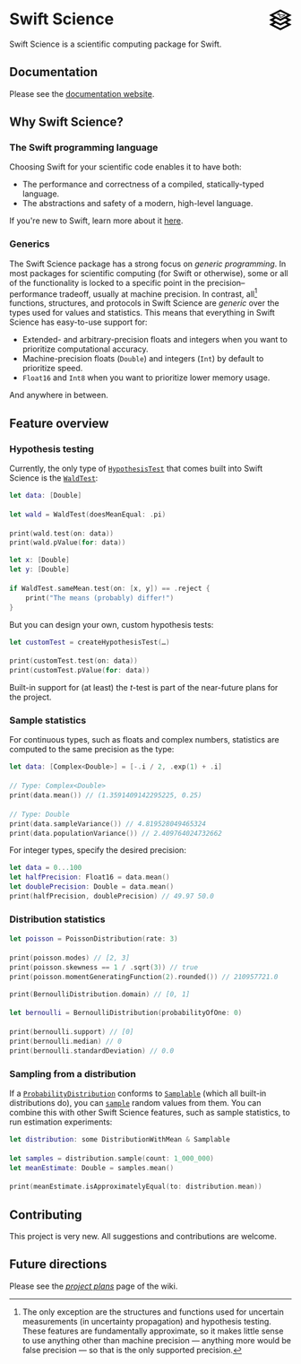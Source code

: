 # Swift Science <img src="Resources/swift-science-icon.svg" width="40" style="float: right">
Swift Science is a scientific computing package for Swift.

## Documentation
Please see the [documentation website](https://lucca-mito.github.io/swift-science/documentation/science).

## Why Swift Science?
### The Swift programming language
Choosing Swift for your scientific code enables it to have both:
- The performance and correctness of a compiled, statically-typed language.
- The abstractions and safety of a modern, high-level language.

If you're new to Swift, learn more about it [here](https://www.swift.org/about). 

### Generics
The Swift Science package has a strong focus on *generic programming*. In most 
packages for scientific computing (for Swift or otherwise), some or all of the functionality is 
locked to a specific point in the precision–performance tradeoff, usually at machine precision. In 
contrast, all[^1] functions, structures, and protocols in Swift Science are *generic* over the types 
used for values and statistics. This means that everything in Swift Science has easy-to-use support 
for:
- Extended- and arbitrary-precision floats and integers when you want to prioritize computational accuracy.
- Machine-precision floats (`Double`) and integers (`Int`) by default to prioritize speed.
- `Float16` and `Int8` when you want to prioritize lower memory usage.

And anywhere in between.

[^1]: The only exception are the structures and functions used for uncertain measurements (in 
uncertainty propagation) and hypothesis testing. These features are fundamentally approximate, so it 
makes little sense to use anything other than machine precision — anything more would be false 
precision — so that is the only supported precision.

## Feature overview
### Hypothesis testing
Currently, the only type of [`HypothesisTest`](https://lucca-mito.github.io/swift-science/documentation/science/hypothesistest) that comes built into Swift Science is the [`WaldTest`](https://lucca-mito.github.io/swift-science/documentation/science/waldtest):

```swift
let data: [Double]

let wald = WaldTest(doesMeanEqual: .pi)

print(wald.test(on: data))
print(wald.pValue(for: data))
```

```swift
let x: [Double]
let y: [Double]

if WaldTest.sameMean.test(on: [x, y]) == .reject {
    print("The means (probably) differ!")
}
```

But you can design your own, custom hypothesis tests:
```swift
let customTest = createHypothesisTest(…)

print(customTest.test(on: data))
print(customTest.pValue(for: data))
```

Built-in support for (at least) the *t*-test is part of the near-future plans for the project.

### Sample statistics
For continuous types, such as floats and complex numbers, statistics are computed to the same precision as the type:
```swift
let data: [Complex<Double>] = [-.i / 2, .exp(1) + .i]

// Type: Complex<Double>
print(data.mean()) // (1.3591409142295225, 0.25)

// Type: Double
print(data.sampleVariance()) // 4.819528049465324
print(data.populationVariance()) // 2.409764024732662
```

For integer types, specify the desired precision:
```swift
let data = 0...100
let halfPrecision: Float16 = data.mean()
let doublePrecision: Double = data.mean()
print(halfPrecision, doublePrecision) // 49.97 50.0
```

### Distribution statistics
```swift
let poisson = PoissonDistribution(rate: 3)

print(poisson.modes) // [2, 3]
print(poisson.skewness == 1 / .sqrt(3)) // true
print(poisson.momentGeneratingFunction(2).rounded()) // 210957721.0
```
```swift
print(BernoulliDistribution.domain) // [0, 1]

let bernoulli = BernoulliDistribution(probabilityOfOne: 0)

print(bernoulli.support) // [0]
print(bernoulli.median) // 0
print(bernoulli.standardDeviation) // 0.0
```

### Sampling from a distribution
If a [`ProbabilityDistribution`](https://lucca-mito.github.io/swift-science/documentation/science/probabilitydistribution) conforms to [`Samplable`](https://lucca-mito.github.io/swift-science/documentation/science/samplable) (which all built-in distributions do), you can [`sample`](https://lucca-mito.github.io/swift-science/documentation/science/samplable/sample(count:)) random values from them. You can combine this with other Swift Science features, such as sample statistics, to run estimation experiments:
```swift
let distribution: some DistributionWithMean & Samplable

let samples = distribution.sample(count: 1_000_000)
let meanEstimate: Double = samples.mean()

print(meanEstimate.isApproximatelyEqual(to: distribution.mean))
```

## Contributing
This project is very new. All suggestions and contributions are welcome.

## Future directions
Please see the [_project plans_](https://github.com/Lucca-mito/swift-science/wiki/Project-plans) page of the wiki.
